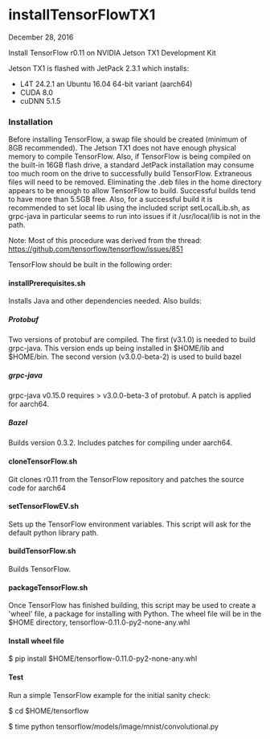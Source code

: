 # installTensorFlowTX1
December 28, 2016

Install TensorFlow r0.11 on NVIDIA Jetson TX1 Development Kit

Jetson TX1 is flashed with JetPack 2.3.1 which installs:
* L4T 24.2.1 an Ubuntu 16.04 64-bit variant (aarch64)
* CUDA 8.0
* cuDNN 5.1.5

### Installation
Before installing TensorFlow, a swap file should be created (minimum of 8GB recommended). The Jetson TX1 does not have enough physical memory to compile TensorFlow. Also, if TensorFlow is being compiled on the built-in 16GB flash drive, a standard JetPack installation may consume too much room on the drive to successfully build TensorFlow. Extraneous files will need to be removed. Eliminating the .deb files in the home directory appears to be enough to allow TensorFlow to build. Successful builds tend to have more than 5.5GB free. Also, for a successful build it is recommended to set local lib using the included script setLocalLib.sh, as grpc-java in particular seems to run into issues if it /usr/local/lib is not in the path.

Note: Most of this procedure was derived from the thread: https://github.com/tensorflow/tensorflow/issues/851

TensorFlow should be built in the following order:

#### installPrerequisites.sh
Installs Java and other dependencies needed. Also builds:

##### Protobuf
Two versions of protobuf are compiled. The first (v3.1.0) is needed to build grpc-java. This version ends up being installed in $HOME/lib and $HOME/bin. The second version (v3.0.0-beta-2) is used to build bazel

##### grpc-java
grpc-java v0.15.0 requires > v3.0.0-beta-3 of protobuf. A patch is applied for aarch64.

##### Bazel
Builds version 0.3.2. Includes patches for compiling under aarch64.

#### cloneTensorFlow.sh
Git clones r0.11 from the TensorFlow repository and patches the source code for aarch64

#### setTensorFlowEV.sh
Sets up the TensorFlow environment variables. This script will ask for the default python library path.

#### buildTensorFlow.sh
Builds TensorFlow.

#### packageTensorFlow.sh
Once TensorFlow has finished building, this script may be used to create a 'wheel' file, a package for installing with Python. The wheel file will be in the $HOME directory, tensorflow-0.11.0-py2-none-any.whl

#### Install wheel file
$ pip install $HOME/tensorflow-0.11.0-py2-none-any.whl

#### Test
Run a simple TensorFlow example for the initial sanity check:

$ cd $HOME/tensorflow

$ time python tensorflow/models/image/mnist/convolutional.py 

